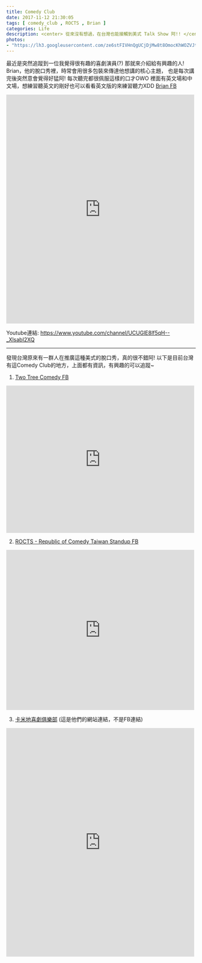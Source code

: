 ```yaml
---
title: Comedy Club
date: 2017-11-12 21:30:05
tags: [ comedy_club , ROCTS , Brian ]
categories: Life
description: <center> 從來沒有想過，在台灣也能接觸到美式 Talk Show 阿!! </center>
photos:
- "https://lh3.googleusercontent.com/ze6stFIVHnQgUCjDjMw8t8OmocKhWOZVJta5Y5gts1C0TIPJTiNxFxGvk439BLwK77j13jvoY5Yxb_Em9alJNDIuTj42yJVoWrKBDoY345OmFdO1DNHMIjjk9zOR4u59oUY4lf9aMCpce6zE6QRvpMdpCVecMcitXqgjiVd-vn9RLfg6kBG4ASiX6HlXky1uvjBkuFGEnRFBRZ8mTyMRaGcLreD1ug15kdFTbt6ni7MiJYr-jm4ubQtSS3BW_a0XN2lPea8mDBiw15gEgqsrD0Nd6ReOltIT8Vf9YyVvz4H5yxIJqhC3D3xcMEgpt8lXsXr7qXgpfpQE0wGivduWNNNr0EjBoMrGNb1cSt0-0u9ut34Me6lYUUok51kz0N-lqPNax6d37QiySkg6FwRNi4u7cjDxLPOREqdCwtQ7mFK3UBMue7H8Rc4unB6i-2GOmT-zWbIEUSAGZR155rKSg6yvtXzAinnDYAHh6oQoFVDUfDAgFOH8_-uWXiNVXbqKykrcXumsju7SpoZ7ipaH7yM40sHS7EcK1qwR1-gjLC9GsrKwnL-xLCZ-2_s0oVzw1YSz469NqFOkYt8fPixiNPLvI1yhNbI1915_i84FiafuwYCtpbltA_WBHnsDZfsEIi5hBkzv7srhbfn6piMiAvOaP-7wAT6Q7kUSB7SQtrXmKILswDnvBkyNjVWnlBeeZXneUJqI-lNW2FTDhYqk3fKomQ=w2724-h1534-no"
---
```


<!--more-->

最近是突然追蹤到一位我覺得很有趣的喜劇演員(?)
那就來介紹給有興趣的人!
Brian，他的脫口秀裡，時常會用很多包裝來傳達他想講的核心主題，
也是每次講完後突然意會覺得好猛阿!
每次聽完都很佩服這樣的口才OWO
裡面有英文場和中文場，想練習聽英文的剛好也可以看看英文版的來練習聽力XDD
[Brian FB](https://www.facebook.com/brianstandup/)
<iframe src="https://www.facebook.com/plugins/post.php?href=https%3A%2F%2Fwww.facebook.com%2Fbrianstandup%2Fphotos%2Fa.1418856498158369.1073741826.1418855598158459%2F1460525927324759%2F%3Ftype%3D3&width=500" width="500" height="609" style="border:none;overflow:hidden" scrolling="no" frameborder="0" allowTransparency="true"></iframe>

Youtube連結: https://www.youtube.com/channel/UCUGlE8lf5qH--_XlsabI2XQ

---
發現台灣原來有一群人在推廣這種美式的脫口秀，真的很不錯阿!
以下是目前台灣有這Comedy Club的地方，上面都有資訊，有興趣的可以追蹤~

1. [Two Tree Comedy FB](https://www.facebook.com/TwoThreeComedy/)
  <iframe src="https://www.facebook.com/plugins/post.php?href=https%3A%2F%2Fwww.facebook.com%2FTwoThreeComedy%2Fphotos%2Fa.374293152915579.1073741827.374278639583697%2F409666036044957%2F%3Ftype%3D3&width=500" width="500" height="392" style="border:none;overflow:hidden" scrolling="no" frameborder="0" allowTransparency="true"></iframe>

2. [ROCTS - Republic of Comedy Taiwan Standup FB](https://www.facebook.com/ROCTsTaipei)  
  <iframe src="https://www.facebook.com/plugins/post.php?href=https%3A%2F%2Fwww.facebook.com%2FROCTsTaipei%2Fphotos%2Fa.276278025841573.1073741827.276274575841918%2F1102118803257487%2F%3Ftype%3D3&width=500" width="500" height="426" style="border:none;overflow:hidden" scrolling="no" frameborder="0" allowTransparency="true"></iframe>

3. [卡米地喜劇俱樂部](http://www.comedy.com.tw/) (這是他們的網站連結，不是FB連結)
  <iframe src="https://www.facebook.com/plugins/post.php?href=https%3A%2F%2Fwww.facebook.com%2FComedyClubTaipei%2Fphotos%2Fa.445455001461.243584.203075536461%2F413387991461%2F%3Ftype%3D3&width=500" width="500" height="608" style="border:none;overflow:hidden" scrolling="no" frameborder="0" allowTransparency="true"></iframe>
